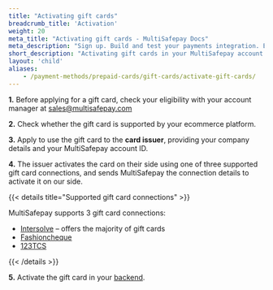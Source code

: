 ```yaml
---
title: "Activating gift cards"
breadcrumb_title: 'Activation'
weight: 20
meta_title: "Activating gift cards - MultiSafepay Docs"
meta_description: "Sign up. Build and test your payments integration. Explore our products and services. Use our API Reference, SDKs, and wrappers. Get support."
short_description: "Activating gift cards in your MultiSafepay account and backend"
layout: 'child'
aliases: 
    - /payment-methods/prepaid-cards/gift-cards/activate-gift-cards/
---
```


**1.** Before applying for a gift card, check your eligibility with your account manager at <sales@multisafepay.com> 

**2.** Check whether the gift card is supported by your ecommerce platform.

**3.** Apply to use the gift card to the **card issuer**, providing your company details and your MultiSafepay account ID.

**4.** The issuer activates the card on their side using one of three supported gift card connections, and sends MultiSafepay the connection details to activate it on our side.

{{< details title="Supported gift card connections" >}}

MultiSafepay supports 3 gift card connections:

* [Intersolve](https://intersolve.nl/contact) – offers the majority of gift cards
* [Fashioncheque](https://www.fashioncheque.com/nl/customerservice)
* [123TCS](https://www.123tcs.com/#Contact)

{{< /details >}}

**5.** Activate the gift card in your [backend](/getting-started/glossary/#backend).

